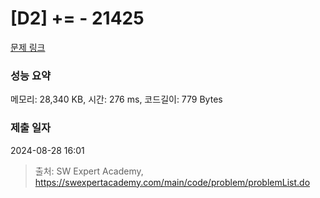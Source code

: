 # [D2] += - 21425 

[문제 링크](https://swexpertacademy.com/main/code/problem/problemDetail.do?contestProbId=AZD8K_UayDoDFAVs) 

### 성능 요약

메모리: 28,340 KB, 시간: 276 ms, 코드길이: 779 Bytes

### 제출 일자

2024-08-28 16:01



> 출처: SW Expert Academy, https://swexpertacademy.com/main/code/problem/problemList.do